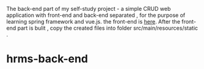   The back-end part of my self-study project - a simple CRUD web application with front-end and back-end separated , for the purpose of learning spring framework and vue.js.  the front-end is [here](https://github.com/songliansheng/hrms-front-end).
  After the front-end part is bulit , copy the created files into folder src/main/resources/static .
# hrms-back-end
 
